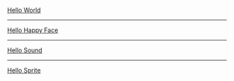 <a href="hello_world.html">Hello World</a>
<hr>
<a href="hello_happy_face.html">Hello Happy Face</a>
<hr>
<a href="hello_sound.html">Hello Sound</a>
<hr>
<a href="hello_sprite.html">Hello Sprite</a>
